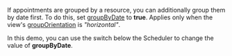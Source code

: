 If appointments are grouped by a resource, you can additionally group them by date first. To do this, set [groupByDate](/Documentation/ApiReference/UI_Components/dxScheduler/Configuration/#groupByDate) to **true**. Applies only when the view's [groupOrientation](/Documentation/ApiReference/UI_Components/dxScheduler/Configuration/views/#groupOrientation) is *"horizontal"*.

In this demo, you can use the switch below the Scheduler to change the value of **groupByDate**.
